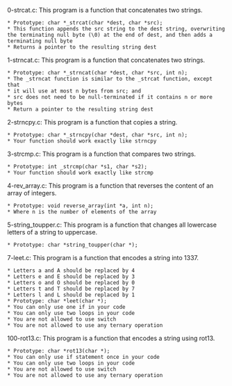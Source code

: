 0-strcat.c: This program is a function that concatenates two strings.

	* Prototype: char *_strcat(char *dest, char *src);
	* This function appends the src string to the dest string, overwriting the terminating null byte (\0) at the end of dest, and then adds a terminating null byte
	* Returns a pointer to the resulting string dest

1-strncat.c: This program is a function that concatenates two strings.

	* Prototype: char *_strncat(char *dest, char *src, int n);
	* The _strncat function is similar to the _strcat function, except that
	* it will use at most n bytes from src; and
	* src does not need to be null-terminated if it contains n or more bytes
	* Return a pointer to the resulting string dest

2-strncpy.c: This program is a function that copies a string.

	* Prototype: char *_strncpy(char *dest, char *src, int n);
	* Your function should work exactly like strncpy

3-strcmp.c: This program is a function that compares two strings.

	* Prototype: int _strcmp(char *s1, char *s2);
	* Your function should work exactly like strcmp

4-rev_array.c: This program is a function that reverses the content of an array of integers.

	* Prototype: void reverse_array(int *a, int n);
	* Where n is the number of elements of the array

5-string_toupper.c: This program is a function that changes all lowercase letters of a string to uppercase.

	* Prototype: char *string_toupper(char *);

7-leet.c: This program is a function that encodes a string into 1337.

	* Letters a and A should be replaced by 4
	* Letters e and E should be replaced by 3
	* Letters o and O should be replaced by 0
	* Letters t and T should be replaced by 7
	* Letters l and L should be replaced by 1
	* Prototype: char *leet(char *);
	* You can only use one if in your code
	* You can only use two loops in your code
	* You are not allowed to use switch
	* You are not allowed to use any ternary operation

100-rot13.c: This program is a function that encodes a string using rot13.

	* Prototype: char *rot13(char *);
	* You can only use if statement once in your code
	* You can only use two loops in your code
	* You are not allowed to use switch
	* You are not allowed to use any ternary operation
